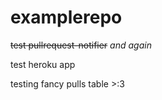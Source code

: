 # examplerepo

~~test pullrequest-notifier~~
*and again*

test heroku app

testing fancy pulls table >:3
